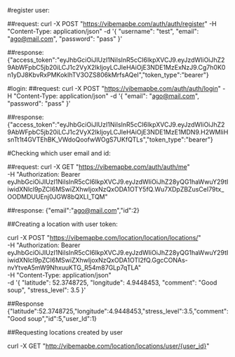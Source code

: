 #register user:

##request:
curl -X POST "https://vibemapbe.com/auth/auth/register" -H "Content-Type: application/json" -d '{
    "username": "test",
    "email": "ago@mail.com",
    "password": "pass"
}'

##response:
{"access_token":"eyJhbGciOiJIUzI1NiIsInR5cCI6IkpXVCJ9.eyJzdWIiOiJhZ29AbWFpbC5jb20iLCJ1c2VyX2lkIjoyLCJleHAiOjE3NDE1MzExNzJ9.Cg7h0K0n1yDJ8KbvRxPMKoklhTV3OZS806kMrfsAQeI","token_type":"bearer"}



#login:
##request:
curl -X POST "https://vibemapbe.com/auth/auth/login" -H "Content-Type: application/json" -d '{
    "email": "ago@mail.com",
    "password": "pass"
}'

##response:
{"access_token":"eyJhbGciOiJIUzI1NiIsInR5cCI6IkpXVCJ9.eyJzdWIiOiJhZ29AbWFpbC5jb20iLCJ1c2VyX2lkIjoyLCJleHAiOjE3NDE1MzE1MDN9.H2WMliHsnTt1t4GVTEhBK_VWdoQoofwWOgS7UKfQTLs","token_type":"bearer"}


#Checking which user email and id:

##request:
curl -X GET "https://vibemapbe.com/auth/auth/me" \
     -H "Authorization: Bearer eyJhbGciOiJIUzI1NiIsInR5cCI6IkpXVCJ9.eyJzdWIiOiJhZ28yQG1haWwuY29tIiwidXNlcl9pZCI6MSwiZXhwIjoxNzQxODA1OTY5fQ.Wu7XDpZBZusCeI79tx_OODMDUUEnj0JGW8bQXLI_TQM"

##response:
{"email":"ago@mail.com","id":2}

##Creating a location with user token:

curl -X POST "https://vibemapbe.com/location/location/locations/" \
-H "Authorization: Bearer eyJhbGciOiJIUzI1NiIsInR5cCI6IkpXVCJ9.eyJzdWIiOiJhZ28yQG1haWwuY29tIiwidXNlcl9pZCI6MSwiZXhwIjoxNzQxODA1OTI2fQ.GgcCONAs-nvYtveA5mW9NhxuuKTG_R54m87GLp7qTLA" \
-H "Content-Type: application/json" \
-d '{
  "latitude": 52.3748725,
  "longitude": 4.9448453,
  "comment": "Good soup",
  "stress_level": 3.5
}'


##Response
{"latitude":52.3748725,"longitude":4.9448453,"stress_level":3.5,"comment":"Good soup","id":5,"user_Id":1}


##Requesting locations created by user

curl -X GET "http://vibemapbe.com/location/locations/user/{user_id}"

